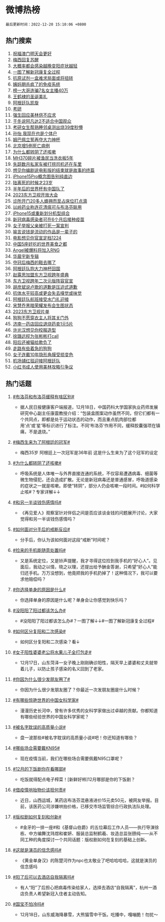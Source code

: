 # 微博热榜

`最后更新时间：2022-12-20 15:10:06 +0800`

## 热门搜索

1. [祝福澳门明天会更好](https://m.weibo.cn/search?containerid=100103type%3D1%26t%3D10%26q%3D%23%E7%A5%9D%E7%A6%8F%E6%BE%B3%E9%97%A8%E6%98%8E%E5%A4%A9%E4%BC%9A%E6%9B%B4%E5%A5%BD%23&stream_entry_id=51&isnewpage=1&extparam=seat%3D1%26dgr%3D0%26c_type%3D51%26pos%3D0%26filter_type%3Drealtimehot%26cate%3D10103%26display_time%3D1671520205%26pre_seqid%3D167152020499491342035&luicode=10000011&lfid=106003type%253D25%2526t%253D3%2526disable_hot%253D1%2526filter_type%253Drealtimehot)
1. [梅西回复苏醒](https://m.weibo.cn/search?containerid=100103type%3D1%26t%3D10%26q%3D%23%E6%A2%85%E8%A5%BF%E5%9B%9E%E5%A4%8D%E8%8B%8F%E9%86%92%23&stream_entry_id=31&isnewpage=1&extparam=seat%3D1%26dgr%3D0%26flag%3D1%26c_type%3D31%26pos%3D0%26cate%3D5001%26realpos%3D1%26filter_type%3Drealtimehot%26lcate%3D5001%26q%3D%2523%25E6%25A2%2585%25E8%25A5%25BF%25E5%259B%259E%25E5%25A4%258D%25E8%258B%258F%25E9%2586%2592%2523%26band_rank%3D1%26display_time%3D1671520205%26pre_seqid%3D167152020499491342035&luicode=10000011&lfid=106003type%253D25%2526t%253D3%2526disable_hot%253D1%2526filter_type%253Drealtimehot)
1. [大概率都会感染越晚变阳症状越轻](https://m.weibo.cn/search?containerid=100103type%3D1%26t%3D10%26q%3D%23%E5%A4%A7%E6%A6%82%E7%8E%87%E9%83%BD%E4%BC%9A%E6%84%9F%E6%9F%93%E8%B6%8A%E6%99%9A%E5%8F%98%E9%98%B3%E7%97%87%E7%8A%B6%E8%B6%8A%E8%BD%BB%23&stream_entry_id=31&isnewpage=1&extparam=seat%3D1%26dgr%3D0%26flag%3D2%26c_type%3D31%26pos%3D1%26cate%3D5001%26realpos%3D2%26filter_type%3Drealtimehot%26lcate%3D5001%26q%3D%2523%25E5%25A4%25A7%25E6%25A6%2582%25E7%258E%2587%25E9%2583%25BD%25E4%25BC%259A%25E6%2584%259F%25E6%259F%2593%25E8%25B6%258A%25E6%2599%259A%25E5%258F%2598%25E9%2598%25B3%25E7%2597%2587%25E7%258A%25B6%25E8%25B6%258A%25E8%25BD%25BB%2523%26band_rank%3D2%26display_time%3D1671520205%26pre_seqid%3D167152020499491342035&luicode=10000011&lfid=106003type%253D25%2526t%253D3%2526disable_hot%253D1%2526filter_type%253Drealtimehot)
1. [一图了解新冠康复全过程](https://m.weibo.cn/search?containerid=100103type%3D1%26t%3D10%26q%3D%23%E4%B8%80%E5%9B%BE%E4%BA%86%E8%A7%A3%E6%96%B0%E5%86%A0%E5%BA%B7%E5%A4%8D%E5%85%A8%E8%BF%87%E7%A8%8B%23&stream_entry_id=31&isnewpage=1&extparam=seat%3D1%26dgr%3D0%26flag%3D0%26c_type%3D31%26pos%3D2%26cate%3D5001%26realpos%3D3%26filter_type%3Drealtimehot%26lcate%3D5001%26q%3D%2523%25E4%25B8%2580%25E5%259B%25BE%25E4%25BA%2586%25E8%25A7%25A3%25E6%2596%25B0%25E5%2586%25A0%25E5%25BA%25B7%25E5%25A4%258D%25E5%2585%25A8%25E8%25BF%2587%25E7%25A8%258B%2523%26band_rank%3D3%26display_time%3D1671520205%26pre_seqid%3D167152020499491342035&luicode=10000011&lfid=106003type%253D25%2526t%253D3%2526disable_hot%253D1%2526filter_type%253Drealtimehot)
1. [抗原试剂一盒难求局面或将扭转](https://m.weibo.cn/search?containerid=100103type%3D1%26t%3D10%26q%3D%23%E6%8A%97%E5%8E%9F%E8%AF%95%E5%89%82%E4%B8%80%E7%9B%92%E9%9A%BE%E6%B1%82%E5%B1%80%E9%9D%A2%E6%88%96%E5%B0%86%E6%89%AD%E8%BD%AC%23&stream_entry_id=31&isnewpage=1&extparam=seat%3D1%26dgr%3D0%26flag%3D0%26c_type%3D31%26pos%3D3%26cate%3D5001%26realpos%3D4%26filter_type%3Drealtimehot%26lcate%3D5001%26q%3D%2523%25E6%258A%2597%25E5%258E%259F%25E8%25AF%2595%25E5%2589%2582%25E4%25B8%2580%25E7%259B%2592%25E9%259A%25BE%25E6%25B1%2582%25E5%25B1%2580%25E9%259D%25A2%25E6%2588%2596%25E5%25B0%2586%25E6%2589%25AD%25E8%25BD%25AC%2523%26band_rank%3D4%26display_time%3D1671520205%26pre_seqid%3D167152020499491342035&luicode=10000011&lfid=106003type%253D25%2526t%253D3%2526disable_hot%253D1%2526filter_type%253Drealtimehot)
1. [姨妈期杀疯了的免疫系统](https://m.weibo.cn/search?containerid=100103type%3D1%26t%3D10%26q%3D%23%E5%A7%A8%E5%A6%88%E6%9C%9F%E6%9D%80%E7%96%AF%E4%BA%86%E7%9A%84%E5%85%8D%E7%96%AB%E7%B3%BB%E7%BB%9F%23&stream_entry_id=31&isnewpage=1&extparam=seat%3D1%26dgr%3D0%26flag%3D2%26c_type%3D31%26pos%3D4%26cate%3D5001%26realpos%3D5%26filter_type%3Drealtimehot%26lcate%3D5001%26q%3D%2523%25E5%25A7%25A8%25E5%25A6%2588%25E6%259C%259F%25E6%259D%2580%25E7%2596%25AF%25E4%25BA%2586%25E7%259A%2584%25E5%2585%258D%25E7%2596%25AB%25E7%25B3%25BB%25E7%25BB%259F%2523%26band_rank%3D5%26display_time%3D1671520205%26pre_seqid%3D167152020499491342035&luicode=10000011&lfid=106003type%253D25%2526t%253D3%2526disable_hot%253D1%2526filter_type%253Drealtimehot)
1. [榜一大哥连骗7名女主播40万](https://m.weibo.cn/search?containerid=100103type%3D1%26t%3D10%26q%3D%23%E6%A6%9C%E4%B8%80%E5%A4%A7%E5%93%A5%E8%BF%9E%E9%AA%977%E5%90%8D%E5%A5%B3%E4%B8%BB%E6%92%AD40%E4%B8%87%23&stream_entry_id=31&isnewpage=1&extparam=seat%3D1%26dgr%3D0%26flag%3D1%26c_type%3D31%26pos%3D5%26cate%3D5001%26realpos%3D6%26filter_type%3Drealtimehot%26lcate%3D5001%26q%3D%2523%25E6%25A6%259C%25E4%25B8%2580%25E5%25A4%25A7%25E5%2593%25A5%25E8%25BF%259E%25E9%25AA%25977%25E5%2590%258D%25E5%25A5%25B3%25E4%25B8%25BB%25E6%2592%25AD40%25E4%25B8%2587%2523%26band_rank%3D6%26display_time%3D1671520205%26pre_seqid%3D167152020499491342035&luicode=10000011&lfid=106003type%253D25%2526t%253D3%2526disable_hot%253D1%2526filter_type%253Drealtimehot)
1. [王鹤棣的圣诞美礼](https://m.weibo.cn/search?containerid=100103type%3D1%26t%3D10%26q%3D%23%E7%8E%8B%E9%B9%A4%E6%A3%A3%E7%9A%84%E5%9C%A3%E8%AF%9E%E7%BE%8E%E7%A4%BC%23&stream_entry_id=31&isnewpage=1&extparam=seat%3D1%26topic_ad%3D1%26dgr%3D0%26c_type%3D31%26pos%3D6%26cate%3D5001%26filter_type%3Drealtimehot%26lcate%3D5001%26adid%3D175525%26q%3D%2523%25E7%258E%258B%25E9%25B9%25A4%25E6%25A3%25A3%25E7%259A%2584%25E5%259C%25A3%25E8%25AF%259E%25E7%25BE%258E%25E7%25A4%25BC%2523%26band_rank%3D7%26display_time%3D1671520205%26pre_seqid%3D167152020499491342035&luicode=10000011&lfid=106003type%253D25%2526t%253D3%2526disable_hot%253D1%2526filter_type%253Drealtimehot)
1. [阿根廷队凯旋](https://m.weibo.cn/search?containerid=100103type%3D1%26t%3D10%26q%3D%23%E9%98%BF%E6%A0%B9%E5%BB%B7%E9%98%9F%E5%87%AF%E6%97%8B%23&stream_entry_id=31&isnewpage=1&extparam=seat%3D1%26dgr%3D0%26flag%3D1%26c_type%3D31%26pos%3D7%26cate%3D5001%26realpos%3D7%26filter_type%3Drealtimehot%26lcate%3D5001%26q%3D%2523%25E9%2598%25BF%25E6%25A0%25B9%25E5%25BB%25B7%25E9%2598%259F%25E5%2587%25AF%25E6%2597%258B%2523%26band_rank%3D7%26display_time%3D1671520205%26pre_seqid%3D167152020499491342035&luicode=10000011&lfid=106003type%253D25%2526t%253D3%2526disable_hot%253D1%2526filter_type%253Drealtimehot)
1. [考研](https://m.weibo.cn/search?containerid=100103type%3D1%26t%3D10%26q%3D%E8%80%83%E7%A0%94&stream_entry_id=31&isnewpage=1&extparam=seat%3D1%26dgr%3D0%26flag%3D0%26c_type%3D31%26pos%3D8%26cate%3D5001%26realpos%3D8%26filter_type%3Drealtimehot%26lcate%3D5001%26q%3D%25E8%2580%2583%25E7%25A0%2594%26band_rank%3D8%26display_time%3D1671520205%26pre_seqid%3D167152020499491342035&luicode=10000011&lfid=106003type%253D25%2526t%253D3%2526disable_hot%253D1%2526filter_type%253Drealtimehot)
1. [强生回应美林供不应求](https://m.weibo.cn/search?containerid=100103type%3D1%26t%3D10%26q%3D%23%E5%BC%BA%E7%94%9F%E5%9B%9E%E5%BA%94%E7%BE%8E%E6%9E%97%E4%BE%9B%E4%B8%8D%E5%BA%94%E6%B1%82%23&stream_entry_id=31&isnewpage=1&extparam=seat%3D1%26dgr%3D0%26flag%3D0%26c_type%3D31%26pos%3D9%26cate%3D5001%26realpos%3D9%26filter_type%3Drealtimehot%26lcate%3D5001%26q%3D%2523%25E5%25BC%25BA%25E7%2594%259F%25E5%259B%259E%25E5%25BA%2594%25E7%25BE%258E%25E6%259E%2597%25E4%25BE%259B%25E4%25B8%258D%25E5%25BA%2594%25E6%25B1%2582%2523%26band_rank%3D9%26display_time%3D1671520205%26pre_seqid%3D167152020499491342035&luicode=10000011&lfid=106003type%253D25%2526t%253D3%2526disable_hot%253D1%2526filter_type%253Drealtimehot)
1. [于冬说阿凡达2不适合中国观众](https://m.weibo.cn/search?containerid=100103type%3D1%26t%3D10%26q%3D%23%E4%BA%8E%E5%86%AC%E8%AF%B4%E9%98%BF%E5%87%A1%E8%BE%BE2%E4%B8%8D%E9%80%82%E5%90%88%E4%B8%AD%E5%9B%BD%E8%A7%82%E4%BC%97%23&stream_entry_id=31&isnewpage=1&extparam=seat%3D1%26dgr%3D0%26flag%3D1%26c_type%3D31%26pos%3D10%26cate%3D5001%26realpos%3D10%26filter_type%3Drealtimehot%26lcate%3D5001%26q%3D%2523%25E4%25BA%258E%25E5%2586%25AC%25E8%25AF%25B4%25E9%2598%25BF%25E5%2587%25A1%25E8%25BE%25BE2%25E4%25B8%258D%25E9%2580%2582%25E5%2590%2588%25E4%25B8%25AD%25E5%259B%25BD%25E8%25A7%2582%25E4%25BC%2597%2523%26band_rank%3D10%26display_time%3D1671520205%26pre_seqid%3D167152020499491342035&luicode=10000011&lfid=106003type%253D25%2526t%253D3%2526disable_hot%253D1%2526filter_type%253Drealtimehot)
1. [考研女生帮熟睡邻桌测出烧39度秒懵](https://m.weibo.cn/search?containerid=100103type%3D1%26t%3D10%26q%3D%23%E8%80%83%E7%A0%94%E5%A5%B3%E7%94%9F%E5%B8%AE%E7%86%9F%E7%9D%A1%E9%82%BB%E6%A1%8C%E6%B5%8B%E5%87%BA%E7%83%A739%E5%BA%A6%E7%A7%92%E6%87%B5%23&stream_entry_id=31&isnewpage=1&extparam=seat%3D1%26dgr%3D0%26flag%3D0%26c_type%3D31%26pos%3D11%26cate%3D5001%26realpos%3D11%26filter_type%3Drealtimehot%26lcate%3D5001%26q%3D%2523%25E8%2580%2583%25E7%25A0%2594%25E5%25A5%25B3%25E7%2594%259F%25E5%25B8%25AE%25E7%2586%259F%25E7%259D%25A1%25E9%2582%25BB%25E6%25A1%258C%25E6%25B5%258B%25E5%2587%25BA%25E7%2583%25A739%25E5%25BA%25A6%25E7%25A7%2592%25E6%2587%25B5%2523%26band_rank%3D11%26display_time%3D1671520205%26pre_seqid%3D167152020499491342035&luicode=10000011&lfid=106003type%253D25%2526t%253D3%2526disable_hot%253D1%2526filter_type%253Drealtimehot)
1. [孙怡 我现在也是个体户](https://m.weibo.cn/search?containerid=100103type%3D1%26t%3D10%26q%3D%E5%AD%99%E6%80%A1+%E6%88%91%E7%8E%B0%E5%9C%A8%E4%B9%9F%E6%98%AF%E4%B8%AA%E4%BD%93%E6%88%B7&stream_entry_id=31&isnewpage=1&extparam=seat%3D1%26dgr%3D0%26flag%3D2%26c_type%3D31%26pos%3D12%26cate%3D5001%26realpos%3D12%26filter_type%3Drealtimehot%26lcate%3D5001%26q%3D%25E5%25AD%2599%25E6%2580%25A1%2520%25E6%2588%2591%25E7%258E%25B0%25E5%259C%25A8%25E4%25B9%259F%25E6%2598%25AF%25E4%25B8%25AA%25E4%25BD%2593%25E6%2588%25B7%26band_rank%3D12%26display_time%3D1671520205%26pre_seqid%3D167152020499491342035&luicode=10000011&lfid=106003type%253D25%2526t%253D3%2526disable_hot%253D1%2526filter_type%253Drealtimehot)
1. [姆巴佩立誓再夺大力神杯](https://m.weibo.cn/search?containerid=100103type%3D1%26t%3D10%26q%3D%23%E5%A7%86%E5%B7%B4%E4%BD%A9%E7%AB%8B%E8%AA%93%E5%86%8D%E5%A4%BA%E5%A4%A7%E5%8A%9B%E7%A5%9E%E6%9D%AF%23&stream_entry_id=31&isnewpage=1&extparam=seat%3D1%26dgr%3D0%26flag%3D0%26c_type%3D31%26pos%3D13%26cate%3D5001%26realpos%3D13%26filter_type%3Drealtimehot%26lcate%3D5001%26q%3D%2523%25E5%25A7%2586%25E5%25B7%25B4%25E4%25BD%25A9%25E7%25AB%258B%25E8%25AA%2593%25E5%2586%258D%25E5%25A4%25BA%25E5%25A4%25A7%25E5%258A%259B%25E7%25A5%259E%25E6%259D%25AF%2523%26band_rank%3D13%26display_time%3D1671520205%26pre_seqid%3D167152020499491342035&luicode=10000011&lfid=106003type%253D25%2526t%253D3%2526disable_hot%253D1%2526filter_type%253Drealtimehot)
1. [北京增5例死亡病例](https://m.weibo.cn/search?containerid=100103type%3D1%26t%3D10%26q%3D%23%E5%8C%97%E4%BA%AC%E5%A2%9E5%E4%BE%8B%E6%AD%BB%E4%BA%A1%E7%97%85%E4%BE%8B%23&stream_entry_id=31&isnewpage=1&extparam=seat%3D1%26dgr%3D0%26flag%3D2%26c_type%3D31%26pos%3D14%26cate%3D5001%26realpos%3D14%26filter_type%3Drealtimehot%26lcate%3D5001%26q%3D%2523%25E5%258C%2597%25E4%25BA%25AC%25E5%25A2%259E5%25E4%25BE%258B%25E6%25AD%25BB%25E4%25BA%25A1%25E7%2597%2585%25E4%25BE%258B%2523%26band_rank%3D14%26display_time%3D1671520205%26pre_seqid%3D167152020499491342035&luicode=10000011&lfid=106003type%253D25%2526t%253D3%2526disable_hot%253D1%2526filter_type%253Drealtimehot)
1. [为什么都转阴了还咳嗽](https://m.weibo.cn/search?containerid=100103type%3D1%26t%3D10%26q%3D%23%E4%B8%BA%E4%BB%80%E4%B9%88%E9%83%BD%E8%BD%AC%E9%98%B4%E4%BA%86%E8%BF%98%E5%92%B3%E5%97%BD%23&stream_entry_id=31&isnewpage=1&extparam=seat%3D1%26dgr%3D0%26flag%3D0%26c_type%3D31%26pos%3D15%26cate%3D5001%26realpos%3D15%26filter_type%3Drealtimehot%26lcate%3D5001%26q%3D%2523%25E4%25B8%25BA%25E4%25BB%2580%25E4%25B9%2588%25E9%2583%25BD%25E8%25BD%25AC%25E9%2598%25B4%25E4%25BA%2586%25E8%25BF%2598%25E5%2592%25B3%25E5%2597%25BD%2523%26band_rank%3D15%26display_time%3D1671520205%26pre_seqid%3D167152020499491342035&luicode=10000011&lfid=106003type%253D25%2526t%253D3%2526disable_hot%253D1%2526filter_type%253Drealtimehot)
1. [MH370碎片被渔民当洗衣板5年](https://m.weibo.cn/search?containerid=100103type%3D1%26t%3D10%26q%3D%23MH370%E7%A2%8E%E7%89%87%E8%A2%AB%E6%B8%94%E6%B0%91%E5%BD%93%E6%B4%97%E8%A1%A3%E6%9D%BF5%E5%B9%B4%23&stream_entry_id=31&isnewpage=1&extparam=seat%3D1%26dgr%3D0%26flag%3D1%26c_type%3D31%26pos%3D16%26cate%3D5001%26realpos%3D16%26filter_type%3Drealtimehot%26lcate%3D5001%26q%3D%2523MH370%25E7%25A2%258E%25E7%2589%2587%25E8%25A2%25AB%25E6%25B8%2594%25E6%25B0%2591%25E5%25BD%2593%25E6%25B4%2597%25E8%25A1%25A3%25E6%259D%25BF5%25E5%25B9%25B4%2523%26band_rank%3D16%26display_time%3D1671520205%26pre_seqid%3D167152020499491342035&luicode=10000011&lfid=106003type%253D25%2526t%253D3%2526disable_hot%253D1%2526filter_type%253Drealtimehot)
1. [失踪数月私家车被打捞司机还在车里](https://m.weibo.cn/search?containerid=100103type%3D1%26t%3D10%26q%3D%23%E5%A4%B1%E8%B8%AA%E6%95%B0%E6%9C%88%E7%A7%81%E5%AE%B6%E8%BD%A6%E8%A2%AB%E6%89%93%E6%8D%9E%E5%8F%B8%E6%9C%BA%E8%BF%98%E5%9C%A8%E8%BD%A6%E9%87%8C%23&stream_entry_id=31&isnewpage=1&extparam=seat%3D1%26dgr%3D0%26flag%3D0%26c_type%3D31%26pos%3D17%26cate%3D5001%26realpos%3D17%26filter_type%3Drealtimehot%26lcate%3D5001%26q%3D%2523%25E5%25A4%25B1%25E8%25B8%25AA%25E6%2595%25B0%25E6%259C%2588%25E7%25A7%2581%25E5%25AE%25B6%25E8%25BD%25A6%25E8%25A2%25AB%25E6%2589%2593%25E6%258D%259E%25E5%258F%25B8%25E6%259C%25BA%25E8%25BF%2598%25E5%259C%25A8%25E8%25BD%25A6%25E9%2587%258C%2523%26band_rank%3D17%26display_time%3D1671520205%26pre_seqid%3D167152020499491342035&luicode=10000011&lfid=106003type%253D25%2526t%253D3%2526disable_hot%253D1%2526filter_type%253Drealtimehot)
1. [想见你编剧说电影版的结束就是故事的终篇](https://m.weibo.cn/search?containerid=100103type%3D1%26t%3D10%26q%3D%23%E6%83%B3%E8%A7%81%E4%BD%A0%E7%BC%96%E5%89%A7%E8%AF%B4%E7%94%B5%E5%BD%B1%E7%89%88%E7%9A%84%E7%BB%93%E6%9D%9F%E5%B0%B1%E6%98%AF%E6%95%85%E4%BA%8B%E7%9A%84%E7%BB%88%E7%AF%87%23&stream_entry_id=31&isnewpage=1&extparam=seat%3D1%26dgr%3D0%26flag%3D1%26c_type%3D31%26pos%3D18%26cate%3D5001%26realpos%3D18%26filter_type%3Drealtimehot%26lcate%3D5001%26q%3D%2523%25E6%2583%25B3%25E8%25A7%2581%25E4%25BD%25A0%25E7%25BC%2596%25E5%2589%25A7%25E8%25AF%25B4%25E7%2594%25B5%25E5%25BD%25B1%25E7%2589%2588%25E7%259A%2584%25E7%25BB%2593%25E6%259D%259F%25E5%25B0%25B1%25E6%2598%25AF%25E6%2595%2585%25E4%25BA%258B%25E7%259A%2584%25E7%25BB%2588%25E7%25AF%2587%2523%26band_rank%3D18%26display_time%3D1671520205%26pre_seqid%3D167152020499491342035&luicode=10000011&lfid=106003type%253D25%2526t%253D3%2526disable_hot%253D1%2526filter_type%253Drealtimehot)
1. [iPhone15Pro概念图告别纯直边](https://m.weibo.cn/search?containerid=100103type%3D1%26t%3D10%26q%3D%23iPhone15Pro%E6%A6%82%E5%BF%B5%E5%9B%BE%E5%91%8A%E5%88%AB%E7%BA%AF%E7%9B%B4%E8%BE%B9%23&stream_entry_id=31&isnewpage=1&extparam=seat%3D1%26dgr%3D0%26flag%3D1%26c_type%3D31%26pos%3D19%26cate%3D5001%26realpos%3D19%26filter_type%3Drealtimehot%26lcate%3D5001%26q%3D%2523iPhone15Pro%25E6%25A6%2582%25E5%25BF%25B5%25E5%259B%25BE%25E5%2591%258A%25E5%2588%25AB%25E7%25BA%25AF%25E7%259B%25B4%25E8%25BE%25B9%2523%26band_rank%3D19%26display_time%3D1671520205%26pre_seqid%3D167152020499491342035&luicode=10000011&lfid=106003type%253D25%2526t%253D3%2526disable_hot%253D1%2526filter_type%253Drealtimehot)
1. [陆离死的时候才23岁](https://m.weibo.cn/search?containerid=100103type%3D1%26t%3D10%26q%3D%23%E9%99%86%E7%A6%BB%E6%AD%BB%E7%9A%84%E6%97%B6%E5%80%99%E6%89%8D23%E5%B2%81%23&stream_entry_id=31&isnewpage=1&extparam=seat%3D1%26dgr%3D0%26flag%3D0%26c_type%3D31%26pos%3D20%26cate%3D5001%26realpos%3D20%26filter_type%3Drealtimehot%26lcate%3D5001%26q%3D%2523%25E9%2599%2586%25E7%25A6%25BB%25E6%25AD%25BB%25E7%259A%2584%25E6%2597%25B6%25E5%2580%2599%25E6%2589%258D23%25E5%25B2%2581%2523%26band_rank%3D20%26display_time%3D1671520205%26pre_seqid%3D167152020499491342035&luicode=10000011&lfid=106003type%253D25%2526t%253D3%2526disable_hot%253D1%2526filter_type%253Drealtimehot)
1. [半年后的世界杯有中国队了](https://m.weibo.cn/search?containerid=100103type%3D1%26t%3D10%26q%3D%23%E5%8D%8A%E5%B9%B4%E5%90%8E%E7%9A%84%E4%B8%96%E7%95%8C%E6%9D%AF%E6%9C%89%E4%B8%AD%E5%9B%BD%E9%98%9F%E4%BA%86%23&stream_entry_id=31&isnewpage=1&extparam=seat%3D1%26dgr%3D0%26flag%3D0%26c_type%3D31%26pos%3D21%26cate%3D5001%26realpos%3D21%26filter_type%3Drealtimehot%26lcate%3D5001%26q%3D%2523%25E5%258D%258A%25E5%25B9%25B4%25E5%2590%258E%25E7%259A%2584%25E4%25B8%2596%25E7%2595%258C%25E6%259D%25AF%25E6%259C%2589%25E4%25B8%25AD%25E5%259B%25BD%25E9%2598%259F%25E4%25BA%2586%2523%26band_rank%3D21%26display_time%3D1671520205%26pre_seqid%3D167152020499491342035&luicode=10000011&lfid=106003type%253D25%2526t%253D3%2526disable_hot%253D1%2526filter_type%253Drealtimehot)
1. [2023东方卫视开放大会](https://m.weibo.cn/search?containerid=100103type%3D1%26t%3D10%26q%3D%232023%E4%B8%9C%E6%96%B9%E5%8D%AB%E8%A7%86%E5%BC%80%E6%94%BE%E5%A4%A7%E4%BC%9A%23&stream_entry_id=31&isnewpage=1&extparam=seat%3D1%26dgr%3D0%26flag%3D1%26c_type%3D31%26pos%3D22%26cate%3D5001%26realpos%3D22%26filter_type%3Drealtimehot%26lcate%3D5001%26q%3D%25232023%25E4%25B8%259C%25E6%2596%25B9%25E5%258D%25AB%25E8%25A7%2586%25E5%25BC%2580%25E6%2594%25BE%25E5%25A4%25A7%25E4%25BC%259A%2523%26band_rank%3D22%26display_time%3D1671520205%26pre_seqid%3D167152020499491342035&luicode=10000011&lfid=106003type%253D25%2526t%253D3%2526disable_hot%253D1%2526filter_type%253Drealtimehot)
1. [诊所开门20多人蜂拥而至占床位打点滴](https://m.weibo.cn/search?containerid=100103type%3D1%26t%3D10%26q%3D%23%E8%AF%8A%E6%89%80%E5%BC%80%E9%97%A820%E5%A4%9A%E4%BA%BA%E8%9C%82%E6%8B%A5%E8%80%8C%E8%87%B3%E5%8D%A0%E5%BA%8A%E4%BD%8D%E6%89%93%E7%82%B9%E6%BB%B4%23&stream_entry_id=31&isnewpage=1&extparam=seat%3D1%26dgr%3D0%26flag%3D1%26c_type%3D31%26pos%3D23%26cate%3D5001%26realpos%3D23%26filter_type%3Drealtimehot%26lcate%3D5001%26q%3D%2523%25E8%25AF%258A%25E6%2589%2580%25E5%25BC%2580%25E9%2597%25A820%25E5%25A4%259A%25E4%25BA%25BA%25E8%259C%2582%25E6%258B%25A5%25E8%2580%258C%25E8%2587%25B3%25E5%258D%25A0%25E5%25BA%258A%25E4%25BD%258D%25E6%2589%2593%25E7%2582%25B9%25E6%25BB%25B4%2523%26band_rank%3D23%26display_time%3D1671520205%26pre_seqid%3D167152020499491342035&luicode=10000011&lfid=106003type%253D25%2526t%253D3%2526disable_hot%253D1%2526filter_type%253Drealtimehot)
1. [以岭药业称连花清瘟可与布洛芬联用](https://m.weibo.cn/search?containerid=100103type%3D1%26t%3D10%26q%3D%23%E4%BB%A5%E5%B2%AD%E8%8D%AF%E4%B8%9A%E7%A7%B0%E8%BF%9E%E8%8A%B1%E6%B8%85%E7%98%9F%E5%8F%AF%E4%B8%8E%E5%B8%83%E6%B4%9B%E8%8A%AC%E8%81%94%E7%94%A8%23&stream_entry_id=31&isnewpage=1&extparam=seat%3D1%26dgr%3D0%26flag%3D0%26c_type%3D31%26pos%3D24%26cate%3D5001%26realpos%3D24%26filter_type%3Drealtimehot%26lcate%3D5001%26q%3D%2523%25E4%25BB%25A5%25E5%25B2%25AD%25E8%258D%25AF%25E4%25B8%259A%25E7%25A7%25B0%25E8%25BF%259E%25E8%258A%25B1%25E6%25B8%2585%25E7%2598%259F%25E5%258F%25AF%25E4%25B8%258E%25E5%25B8%2583%25E6%25B4%259B%25E8%258A%25AC%25E8%2581%2594%25E7%2594%25A8%2523%26band_rank%3D24%26display_time%3D1671520205%26pre_seqid%3D167152020499491342035&luicode=10000011&lfid=106003type%253D25%2526t%253D3%2526disable_hot%253D1%2526filter_type%253Drealtimehot)
1. [iPhone15或重新划分机型组合](https://m.weibo.cn/search?containerid=100103type%3D1%26t%3D10%26q%3D%23iPhone15%E6%88%96%E9%87%8D%E6%96%B0%E5%88%92%E5%88%86%E6%9C%BA%E5%9E%8B%E7%BB%84%E5%90%88%23&stream_entry_id=31&isnewpage=1&extparam=seat%3D1%26dgr%3D0%26flag%3D0%26c_type%3D31%26pos%3D25%26cate%3D5001%26realpos%3D25%26filter_type%3Drealtimehot%26lcate%3D5001%26q%3D%2523iPhone15%25E6%2588%2596%25E9%2587%258D%25E6%2596%25B0%25E5%2588%2592%25E5%2588%2586%25E6%259C%25BA%25E5%259E%258B%25E7%25BB%2584%25E5%2590%2588%2523%26band_rank%3D25%26display_time%3D1671520205%26pre_seqid%3D167152020499491342035&luicode=10000011&lfid=106003type%253D25%2526t%253D3%2526disable_hot%253D1%2526filter_type%253Drealtimehot)
1. [新冠病毒感染者可在6个月后接种疫苗](https://m.weibo.cn/search?containerid=100103type%3D1%26t%3D10%26q%3D%23%E6%96%B0%E5%86%A0%E7%97%85%E6%AF%92%E6%84%9F%E6%9F%93%E8%80%85%E5%8F%AF%E5%9C%A86%E4%B8%AA%E6%9C%88%E5%90%8E%E6%8E%A5%E7%A7%8D%E7%96%AB%E8%8B%97%23&stream_entry_id=31&isnewpage=1&extparam=seat%3D1%26dgr%3D0%26flag%3D0%26c_type%3D31%26pos%3D26%26cate%3D5001%26realpos%3D26%26filter_type%3Drealtimehot%26lcate%3D5001%26q%3D%2523%25E6%2596%25B0%25E5%2586%25A0%25E7%2597%2585%25E6%25AF%2592%25E6%2584%259F%25E6%259F%2593%25E8%2580%2585%25E5%258F%25AF%25E5%259C%25A86%25E4%25B8%25AA%25E6%259C%2588%25E5%2590%258E%25E6%258E%25A5%25E7%25A7%258D%25E7%2596%25AB%25E8%258B%2597%2523%26band_rank%3D26%26display_time%3D1671520205%26pre_seqid%3D167152020499491342035&luicode=10000011&lfid=106003type%253D25%2526t%253D3%2526disable_hot%253D1%2526filter_type%253Drealtimehot)
1. [女子举报父亲被打死一案宣判](https://m.weibo.cn/search?containerid=100103type%3D1%26t%3D10%26q%3D%23%E5%A5%B3%E5%AD%90%E4%B8%BE%E6%8A%A5%E7%88%B6%E4%BA%B2%E8%A2%AB%E6%89%93%E6%AD%BB%E4%B8%80%E6%A1%88%E5%AE%A3%E5%88%A4%23&stream_entry_id=31&isnewpage=1&extparam=seat%3D1%26dgr%3D0%26flag%3D0%26c_type%3D31%26pos%3D27%26cate%3D5001%26realpos%3D27%26filter_type%3Drealtimehot%26lcate%3D5001%26q%3D%2523%25E5%25A5%25B3%25E5%25AD%2590%25E4%25B8%25BE%25E6%258A%25A5%25E7%2588%25B6%25E4%25BA%25B2%25E8%25A2%25AB%25E6%2589%2593%25E6%25AD%25BB%25E4%25B8%2580%25E6%25A1%2588%25E5%25AE%25A3%25E5%2588%25A4%2523%26band_rank%3D27%26display_time%3D1671520205%26pre_seqid%3D167152020499491342035&luicode=10000011&lfid=106003type%253D25%2526t%253D3%2526disable_hot%253D1%2526filter_type%253Drealtimehot)
1. [喻言说钱是流动的作品是一辈子的](https://m.weibo.cn/search?containerid=100103type%3D1%26t%3D10%26q%3D%23%E5%96%BB%E8%A8%80%E8%AF%B4%E9%92%B1%E6%98%AF%E6%B5%81%E5%8A%A8%E7%9A%84%E4%BD%9C%E5%93%81%E6%98%AF%E4%B8%80%E8%BE%88%E5%AD%90%E7%9A%84%23&stream_entry_id=31&isnewpage=1&extparam=seat%3D1%26dgr%3D0%26flag%3D1%26c_type%3D31%26pos%3D28%26cate%3D5001%26realpos%3D28%26filter_type%3Drealtimehot%26lcate%3D5001%26q%3D%2523%25E5%2596%25BB%25E8%25A8%2580%25E8%25AF%25B4%25E9%2592%25B1%25E6%2598%25AF%25E6%25B5%2581%25E5%258A%25A8%25E7%259A%2584%25E4%25BD%259C%25E5%2593%2581%25E6%2598%25AF%25E4%25B8%2580%25E8%25BE%2588%25E5%25AD%2590%25E7%259A%2584%2523%26band_rank%3D28%26display_time%3D1671520205%26pre_seqid%3D167152020499491342035&luicode=10000011&lfid=106003type%253D25%2526t%253D3%2526disable_hot%253D1%2526filter_type%253Drealtimehot)
1. [电影想见你官宣定档1224](https://m.weibo.cn/search?containerid=100103type%3D1%26t%3D10%26q%3D%23%E7%94%B5%E5%BD%B1%E6%83%B3%E8%A7%81%E4%BD%A0%E5%AE%98%E5%AE%A3%E5%AE%9A%E6%A1%A31224%23&stream_entry_id=31&isnewpage=1&extparam=seat%3D1%26dgr%3D0%26flag%3D0%26c_type%3D31%26pos%3D29%26cate%3D5001%26realpos%3D29%26filter_type%3Drealtimehot%26lcate%3D5001%26q%3D%2523%25E7%2594%25B5%25E5%25BD%25B1%25E6%2583%25B3%25E8%25A7%2581%25E4%25BD%25A0%25E5%25AE%2598%25E5%25AE%25A3%25E5%25AE%259A%25E6%25A1%25A31224%2523%26band_rank%3D29%26display_time%3D1671520205%26pre_seqid%3D167152020499491342035&luicode=10000011&lfid=106003type%253D25%2526t%253D3%2526disable_hot%253D1%2526filter_type%253Drealtimehot)
1. [中国5座好吃的世界美食之都](https://m.weibo.cn/search?containerid=100103type%3D1%26t%3D10%26q%3D%23%E4%B8%AD%E5%9B%BD5%E5%BA%A7%E5%A5%BD%E5%90%83%E7%9A%84%E4%B8%96%E7%95%8C%E7%BE%8E%E9%A3%9F%E4%B9%8B%E9%83%BD%23&stream_entry_id=31&isnewpage=1&extparam=seat%3D1%26dgr%3D0%26flag%3D0%26c_type%3D31%26pos%3D30%26cate%3D5001%26realpos%3D30%26filter_type%3Drealtimehot%26lcate%3D5001%26q%3D%2523%25E4%25B8%25AD%25E5%259B%25BD5%25E5%25BA%25A7%25E5%25A5%25BD%25E5%2590%2583%25E7%259A%2584%25E4%25B8%2596%25E7%2595%258C%25E7%25BE%258E%25E9%25A3%259F%25E4%25B9%258B%25E9%2583%25BD%2523%26band_rank%3D30%26display_time%3D1671520205%26pre_seqid%3D167152020499491342035&luicode=10000011&lfid=106003type%253D25%2526t%253D3%2526disable_hot%253D1%2526filter_type%253Drealtimehot)
1. [Angel被爆料将加入RNG](https://m.weibo.cn/search?containerid=100103type%3D1%26t%3D10%26q%3D%23Angel%E8%A2%AB%E7%88%86%E6%96%99%E5%B0%86%E5%8A%A0%E5%85%A5RNG%23&stream_entry_id=31&isnewpage=1&extparam=seat%3D1%26dgr%3D0%26flag%3D0%26c_type%3D31%26pos%3D31%26cate%3D5001%26realpos%3D31%26filter_type%3Drealtimehot%26lcate%3D5001%26q%3D%2523Angel%25E8%25A2%25AB%25E7%2588%2586%25E6%2596%2599%25E5%25B0%2586%25E5%258A%25A0%25E5%2585%25A5RNG%2523%26band_rank%3D31%26display_time%3D1671520205%26pre_seqid%3D167152020499491342035&luicode=10000011&lfid=106003type%253D25%2526t%253D3%2526disable_hot%253D1%2526filter_type%253Drealtimehot)
1. [华晨宇新专辑](https://m.weibo.cn/search?containerid=100103type%3D1%26t%3D10%26q%3D%23%E5%8D%8E%E6%99%A8%E5%AE%87%E6%96%B0%E4%B8%93%E8%BE%91%23&stream_entry_id=31&isnewpage=1&extparam=seat%3D1%26dgr%3D0%26flag%3D1%26c_type%3D31%26pos%3D32%26cate%3D5001%26realpos%3D32%26filter_type%3Drealtimehot%26lcate%3D5001%26q%3D%2523%25E5%258D%258E%25E6%2599%25A8%25E5%25AE%2587%25E6%2596%25B0%25E4%25B8%2593%25E8%25BE%2591%2523%26band_rank%3D32%26display_time%3D1671520205%26pre_seqid%3D167152020499491342035&luicode=10000011&lfid=106003type%253D25%2526t%253D3%2526disable_hot%253D1%2526filter_type%253Drealtimehot)
1. [夺冠后梅西的鞋去哪了](https://m.weibo.cn/search?containerid=100103type%3D1%26t%3D10%26q%3D%23%E5%A4%BA%E5%86%A0%E5%90%8E%E6%A2%85%E8%A5%BF%E7%9A%84%E9%9E%8B%E5%8E%BB%E5%93%AA%E4%BA%86%23&stream_entry_id=31&isnewpage=1&extparam=seat%3D1%26dgr%3D0%26flag%3D0%26c_type%3D31%26pos%3D33%26cate%3D5001%26realpos%3D33%26filter_type%3Drealtimehot%26lcate%3D5001%26q%3D%2523%25E5%25A4%25BA%25E5%2586%25A0%25E5%2590%258E%25E6%25A2%2585%25E8%25A5%25BF%25E7%259A%2584%25E9%259E%258B%25E5%258E%25BB%25E5%2593%25AA%25E4%25BA%2586%2523%26band_rank%3D33%26display_time%3D1671520205%26pre_seqid%3D167152020499491342035&luicode=10000011&lfid=106003type%253D25%2526t%253D3%2526disable_hot%253D1%2526filter_type%253Drealtimehot)
1. [阿根廷队抱大力神杯回国](https://m.weibo.cn/search?containerid=100103type%3D1%26t%3D10%26q%3D%23%E9%98%BF%E6%A0%B9%E5%BB%B7%E9%98%9F%E6%8A%B1%E5%A4%A7%E5%8A%9B%E7%A5%9E%E6%9D%AF%E5%9B%9E%E5%9B%BD%23&stream_entry_id=31&isnewpage=1&extparam=seat%3D1%26dgr%3D0%26flag%3D1%26c_type%3D31%26pos%3D34%26cate%3D5001%26realpos%3D34%26filter_type%3Drealtimehot%26lcate%3D5001%26q%3D%2523%25E9%2598%25BF%25E6%25A0%25B9%25E5%25BB%25B7%25E9%2598%259F%25E6%258A%25B1%25E5%25A4%25A7%25E5%258A%259B%25E7%25A5%259E%25E6%259D%25AF%25E5%259B%259E%25E5%259B%25BD%2523%26band_rank%3D34%26display_time%3D1671520205%26pre_seqid%3D167152020499491342035&luicode=10000011&lfid=106003type%253D25%2526t%253D3%2526disable_hot%253D1%2526filter_type%253Drealtimehot)
1. [赵露思加盟东方卫视跨年盛典](https://m.weibo.cn/search?containerid=100103type%3D1%26t%3D10%26q%3D%23%E8%B5%B5%E9%9C%B2%E6%80%9D%E5%8A%A0%E7%9B%9F%E4%B8%9C%E6%96%B9%E5%8D%AB%E8%A7%86%E8%B7%A8%E5%B9%B4%E7%9B%9B%E5%85%B8%23&stream_entry_id=31&isnewpage=1&extparam=seat%3D1%26dgr%3D0%26flag%3D1%26c_type%3D31%26pos%3D35%26cate%3D5001%26realpos%3D35%26filter_type%3Drealtimehot%26lcate%3D5001%26q%3D%2523%25E8%25B5%25B5%25E9%259C%25B2%25E6%2580%259D%25E5%258A%25A0%25E7%259B%259F%25E4%25B8%259C%25E6%2596%25B9%25E5%258D%25AB%25E8%25A7%2586%25E8%25B7%25A8%25E5%25B9%25B4%25E7%259B%259B%25E5%2585%25B8%2523%26band_rank%3D35%26display_time%3D1671520205%26pre_seqid%3D167152020499491342035&luicode=10000011&lfid=106003type%253D25%2526t%253D3%2526disable_hot%253D1%2526filter_type%253Drealtimehot)
1. [东方卫视跨年二次元版阵容官宣](https://m.weibo.cn/search?containerid=100103type%3D1%26t%3D10%26q%3D%23%E4%B8%9C%E6%96%B9%E5%8D%AB%E8%A7%86%E8%B7%A8%E5%B9%B4%E4%BA%8C%E6%AC%A1%E5%85%83%E7%89%88%E9%98%B5%E5%AE%B9%E5%AE%98%E5%AE%A3%23&stream_entry_id=31&isnewpage=1&extparam=seat%3D1%26dgr%3D0%26flag%3D0%26c_type%3D31%26pos%3D36%26cate%3D5001%26realpos%3D36%26filter_type%3Drealtimehot%26lcate%3D5001%26q%3D%2523%25E4%25B8%259C%25E6%2596%25B9%25E5%258D%25AB%25E8%25A7%2586%25E8%25B7%25A8%25E5%25B9%25B4%25E4%25BA%258C%25E6%25AC%25A1%25E5%2585%2583%25E7%2589%2588%25E9%2598%25B5%25E5%25AE%25B9%25E5%25AE%2598%25E5%25AE%25A3%2523%26band_rank%3D36%26display_time%3D1671520205%26pre_seqid%3D167152020499491342035&luicode=10000011&lfid=106003type%253D25%2526t%253D3%2526disable_hot%253D1%2526filter_type%253Drealtimehot)
1. [胡彦斌说卢歌的道歉是压迫式道歉](https://m.weibo.cn/search?containerid=100103type%3D1%26t%3D10%26q%3D%23%E8%83%A1%E5%BD%A6%E6%96%8C%E8%AF%B4%E5%8D%A2%E6%AD%8C%E7%9A%84%E9%81%93%E6%AD%89%E6%98%AF%E5%8E%8B%E8%BF%AB%E5%BC%8F%E9%81%93%E6%AD%89%23&stream_entry_id=31&isnewpage=1&extparam=seat%3D1%26dgr%3D0%26flag%3D1%26c_type%3D31%26pos%3D37%26cate%3D5001%26realpos%3D37%26filter_type%3Drealtimehot%26lcate%3D5001%26q%3D%2523%25E8%2583%25A1%25E5%25BD%25A6%25E6%2596%258C%25E8%25AF%25B4%25E5%258D%25A2%25E6%25AD%258C%25E7%259A%2584%25E9%2581%2593%25E6%25AD%2589%25E6%2598%25AF%25E5%258E%258B%25E8%25BF%25AB%25E5%25BC%258F%25E9%2581%2593%25E6%25AD%2589%2523%26band_rank%3D37%26display_time%3D1671520205%26pre_seqid%3D167152020499491342035&luicode=10000011&lfid=106003type%253D25%2526t%253D3%2526disable_hot%253D1%2526filter_type%253Drealtimehot)
1. [抗体水平较高或更会失去嗅觉或味觉](https://m.weibo.cn/search?containerid=100103type%3D1%26t%3D10%26q%3D%23%E6%8A%97%E4%BD%93%E6%B0%B4%E5%B9%B3%E8%BE%83%E9%AB%98%E6%88%96%E6%9B%B4%E4%BC%9A%E5%A4%B1%E5%8E%BB%E5%97%85%E8%A7%89%E6%88%96%E5%91%B3%E8%A7%89%23&stream_entry_id=31&isnewpage=1&extparam=seat%3D1%26dgr%3D0%26flag%3D0%26c_type%3D31%26pos%3D38%26cate%3D5001%26realpos%3D38%26filter_type%3Drealtimehot%26lcate%3D5001%26q%3D%2523%25E6%258A%2597%25E4%25BD%2593%25E6%25B0%25B4%25E5%25B9%25B3%25E8%25BE%2583%25E9%25AB%2598%25E6%2588%2596%25E6%259B%25B4%25E4%25BC%259A%25E5%25A4%25B1%25E5%258E%25BB%25E5%2597%2585%25E8%25A7%2589%25E6%2588%2596%25E5%2591%25B3%25E8%25A7%2589%2523%26band_rank%3D38%26display_time%3D1671520205%26pre_seqid%3D167152020499491342035&luicode=10000011&lfid=106003type%253D25%2526t%253D3%2526disable_hot%253D1%2526filter_type%253Drealtimehot)
1. [阿根廷队航班接受水门礼迎接](https://m.weibo.cn/search?containerid=100103type%3D1%26t%3D10%26q%3D%23%E9%98%BF%E6%A0%B9%E5%BB%B7%E9%98%9F%E8%88%AA%E7%8F%AD%E6%8E%A5%E5%8F%97%E6%B0%B4%E9%97%A8%E7%A4%BC%E8%BF%8E%E6%8E%A5%23&stream_entry_id=31&isnewpage=1&extparam=seat%3D1%26dgr%3D0%26flag%3D1%26c_type%3D31%26pos%3D39%26cate%3D5001%26realpos%3D39%26filter_type%3Drealtimehot%26lcate%3D5001%26q%3D%2523%25E9%2598%25BF%25E6%25A0%25B9%25E5%25BB%25B7%25E9%2598%259F%25E8%2588%25AA%25E7%258F%25AD%25E6%258E%25A5%25E5%258F%2597%25E6%25B0%25B4%25E9%2597%25A8%25E7%25A4%25BC%25E8%25BF%258E%25E6%258E%25A5%2523%26band_rank%3D39%26display_time%3D1671520205%26pre_seqid%3D167152020499491342035&luicode=10000011&lfid=106003type%253D25%2526t%253D3%2526disable_hot%253D1%2526filter_type%253Drealtimehot)
1. [宋慧乔黑暗荣耀发布会生图状态](https://m.weibo.cn/search?containerid=100103type%3D1%26t%3D10%26q%3D%23%E5%AE%8B%E6%85%A7%E4%B9%94%E9%BB%91%E6%9A%97%E8%8D%A3%E8%80%80%E5%8F%91%E5%B8%83%E4%BC%9A%E7%94%9F%E5%9B%BE%E7%8A%B6%E6%80%81%23&stream_entry_id=31&isnewpage=1&extparam=seat%3D1%26dgr%3D0%26flag%3D1%26c_type%3D31%26pos%3D40%26cate%3D5001%26realpos%3D40%26filter_type%3Drealtimehot%26lcate%3D5001%26q%3D%2523%25E5%25AE%258B%25E6%2585%25A7%25E4%25B9%2594%25E9%25BB%2591%25E6%259A%2597%25E8%258D%25A3%25E8%2580%2580%25E5%258F%2591%25E5%25B8%2583%25E4%25BC%259A%25E7%2594%259F%25E5%259B%25BE%25E7%258A%25B6%25E6%2580%2581%2523%26band_rank%3D40%26display_time%3D1671520205%26pre_seqid%3D167152020499491342035&luicode=10000011&lfid=106003type%253D25%2526t%253D3%2526disable_hot%253D1%2526filter_type%253Drealtimehot)
1. [2023东方卫视片单](https://m.weibo.cn/search?containerid=100103type%3D1%26t%3D10%26q%3D%232023%E4%B8%9C%E6%96%B9%E5%8D%AB%E8%A7%86%E7%89%87%E5%8D%95%23&stream_entry_id=31&isnewpage=1&extparam=seat%3D1%26dgr%3D0%26flag%3D1%26c_type%3D31%26pos%3D41%26cate%3D5001%26realpos%3D41%26filter_type%3Drealtimehot%26lcate%3D5001%26q%3D%25232023%25E4%25B8%259C%25E6%2596%25B9%25E5%258D%25AB%25E8%25A7%2586%25E7%2589%2587%25E5%258D%2595%2523%26band_rank%3D41%26display_time%3D1671520205%26pre_seqid%3D167152020499491342035&luicode=10000011&lfid=106003type%253D25%2526t%253D3%2526disable_hot%253D1%2526filter_type%253Drealtimehot)
1. [狗狗不愿穿衣主人将其关门外](https://m.weibo.cn/search?containerid=100103type%3D1%26t%3D10%26q%3D%23%E7%8B%97%E7%8B%97%E4%B8%8D%E6%84%BF%E7%A9%BF%E8%A1%A3%E4%B8%BB%E4%BA%BA%E5%B0%86%E5%85%B6%E5%85%B3%E9%97%A8%E5%A4%96%23&stream_entry_id=31&isnewpage=1&extparam=seat%3D1%26dgr%3D0%26flag%3D0%26c_type%3D31%26pos%3D42%26cate%3D5001%26realpos%3D42%26filter_type%3Drealtimehot%26lcate%3D5001%26q%3D%2523%25E7%258B%2597%25E7%258B%2597%25E4%25B8%258D%25E6%2584%25BF%25E7%25A9%25BF%25E8%25A1%25A3%25E4%25B8%25BB%25E4%25BA%25BA%25E5%25B0%2586%25E5%2585%25B6%25E5%2585%25B3%25E9%2597%25A8%25E5%25A4%2596%2523%26band_rank%3D42%26display_time%3D1671520205%26pre_seqid%3D167152020499491342035&luicode=10000011&lfid=106003type%253D25%2526t%253D3%2526disable_hot%253D1%2526filter_type%253Drealtimehot)
1. [济南一药店回应退烧药卖1元5片](https://m.weibo.cn/search?containerid=100103type%3D1%26t%3D10%26q%3D%23%E6%B5%8E%E5%8D%97%E4%B8%80%E8%8D%AF%E5%BA%97%E5%9B%9E%E5%BA%94%E9%80%80%E7%83%A7%E8%8D%AF%E5%8D%961%E5%85%835%E7%89%87%23&stream_entry_id=31&isnewpage=1&extparam=seat%3D1%26dgr%3D0%26flag%3D0%26c_type%3D31%26pos%3D43%26cate%3D5001%26realpos%3D43%26filter_type%3Drealtimehot%26lcate%3D5001%26q%3D%2523%25E6%25B5%258E%25E5%258D%2597%25E4%25B8%2580%25E8%258D%25AF%25E5%25BA%2597%25E5%259B%259E%25E5%25BA%2594%25E9%2580%2580%25E7%2583%25A7%25E8%258D%25AF%25E5%258D%25961%25E5%2585%25835%25E7%2589%2587%2523%26band_rank%3D43%26display_time%3D1671520205%26pre_seqid%3D167152020499491342035&luicode=10000011&lfid=106003type%253D25%2526t%253D3%2526disable_hot%253D1%2526filter_type%253Drealtimehot)
1. [许光汉想见你校服造型](https://m.weibo.cn/search?containerid=100103type%3D1%26t%3D10%26q%3D%23%E8%AE%B8%E5%85%89%E6%B1%89%E6%83%B3%E8%A7%81%E4%BD%A0%E6%A0%A1%E6%9C%8D%E9%80%A0%E5%9E%8B%23&stream_entry_id=31&isnewpage=1&extparam=seat%3D1%26dgr%3D0%26flag%3D1%26c_type%3D31%26pos%3D44%26cate%3D5001%26realpos%3D44%26filter_type%3Drealtimehot%26lcate%3D5001%26q%3D%2523%25E8%25AE%25B8%25E5%2585%2589%25E6%25B1%2589%25E6%2583%25B3%25E8%25A7%2581%25E4%25BD%25A0%25E6%25A0%25A1%25E6%259C%258D%25E9%2580%25A0%25E5%259E%258B%2523%26band_rank%3D44%26display_time%3D1671520205%26pre_seqid%3D167152020499491342035&luicode=10000011&lfid=106003type%253D25%2526t%253D3%2526disable_hot%253D1%2526filter_type%253Drealtimehot)
1. [徐璐远程为张彬彬打call](https://m.weibo.cn/search?containerid=100103type%3D1%26t%3D10%26q%3D%23%E5%BE%90%E7%92%90%E8%BF%9C%E7%A8%8B%E4%B8%BA%E5%BC%A0%E5%BD%AC%E5%BD%AC%E6%89%93call%23&stream_entry_id=31&isnewpage=1&extparam=seat%3D1%26dgr%3D0%26flag%3D1%26c_type%3D31%26pos%3D45%26cate%3D5001%26realpos%3D45%26filter_type%3Drealtimehot%26lcate%3D5001%26q%3D%2523%25E5%25BE%2590%25E7%2592%2590%25E8%25BF%259C%25E7%25A8%258B%25E4%25B8%25BA%25E5%25BC%25A0%25E5%25BD%25AC%25E5%25BD%25AC%25E6%2589%2593call%2523%26band_rank%3D45%26display_time%3D1671520205%26pre_seqid%3D167152020499491342035&luicode=10000011&lfid=106003type%253D25%2526t%253D3%2526disable_hot%253D1%2526filter_type%253Drealtimehot)
1. [阳后还被猫给欺负了](https://m.weibo.cn/search?containerid=100103type%3D1%26t%3D10%26q%3D%23%E9%98%B3%E5%90%8E%E8%BF%98%E8%A2%AB%E7%8C%AB%E7%BB%99%E6%AC%BA%E8%B4%9F%E4%BA%86%23&stream_entry_id=31&isnewpage=1&extparam=seat%3D1%26dgr%3D0%26flag%3D0%26c_type%3D31%26pos%3D46%26cate%3D5001%26realpos%3D46%26filter_type%3Drealtimehot%26lcate%3D5001%26q%3D%2523%25E9%2598%25B3%25E5%2590%258E%25E8%25BF%2598%25E8%25A2%25AB%25E7%258C%25AB%25E7%25BB%2599%25E6%25AC%25BA%25E8%25B4%259F%25E4%25BA%2586%2523%26band_rank%3D46%26display_time%3D1671520205%26pre_seqid%3D167152020499491342035&luicode=10000011&lfid=106003type%253D25%2526t%253D3%2526disable_hot%253D1%2526filter_type%253Drealtimehot)
1. [走路有些着急的狗狗](https://m.weibo.cn/search?containerid=100103type%3D1%26t%3D10%26q%3D%23%E8%B5%B0%E8%B7%AF%E6%9C%89%E4%BA%9B%E7%9D%80%E6%80%A5%E7%9A%84%E7%8B%97%E7%8B%97%23&stream_entry_id=31&isnewpage=1&extparam=seat%3D1%26dgr%3D0%26flag%3D1%26c_type%3D31%26pos%3D47%26cate%3D5001%26realpos%3D47%26filter_type%3Drealtimehot%26lcate%3D5001%26q%3D%2523%25E8%25B5%25B0%25E8%25B7%25AF%25E6%259C%2589%25E4%25BA%259B%25E7%259D%2580%25E6%2580%25A5%25E7%259A%2584%25E7%258B%2597%25E7%258B%2597%2523%26band_rank%3D47%26display_time%3D1671520205%26pre_seqid%3D167152020499491342035&luicode=10000011&lfid=106003type%253D25%2526t%253D3%2526disable_hot%253D1%2526filter_type%253Drealtimehot)
1. [女子连戴10年隐形角膜受损变色](https://m.weibo.cn/search?containerid=100103type%3D1%26t%3D10%26q%3D%23%E5%A5%B3%E5%AD%90%E8%BF%9E%E6%88%B410%E5%B9%B4%E9%9A%90%E5%BD%A2%E8%A7%92%E8%86%9C%E5%8F%97%E6%8D%9F%E5%8F%98%E8%89%B2%23&stream_entry_id=31&isnewpage=1&extparam=seat%3D1%26dgr%3D0%26flag%3D0%26c_type%3D31%26pos%3D48%26cate%3D5001%26realpos%3D48%26filter_type%3Drealtimehot%26lcate%3D5001%26q%3D%2523%25E5%25A5%25B3%25E5%25AD%2590%25E8%25BF%259E%25E6%2588%25B410%25E5%25B9%25B4%25E9%259A%2590%25E5%25BD%25A2%25E8%25A7%2592%25E8%2586%259C%25E5%258F%2597%25E6%258D%259F%25E5%258F%2598%25E8%2589%25B2%2523%26band_rank%3D48%26display_time%3D1671520205%26pre_seqid%3D167152020499491342035&luicode=10000011&lfid=106003type%253D25%2526t%253D3%2526disable_hot%253D1%2526filter_type%253Drealtimehot)
1. [机场铺红毯迎接阿根廷队](https://m.weibo.cn/search?containerid=100103type%3D1%26t%3D10%26q%3D%23%E6%9C%BA%E5%9C%BA%E9%93%BA%E7%BA%A2%E6%AF%AF%E8%BF%8E%E6%8E%A5%E9%98%BF%E6%A0%B9%E5%BB%B7%E9%98%9F%23&stream_entry_id=31&isnewpage=1&extparam=seat%3D1%26dgr%3D0%26flag%3D1%26c_type%3D31%26pos%3D49%26cate%3D5001%26realpos%3D49%26filter_type%3Drealtimehot%26lcate%3D5001%26q%3D%2523%25E6%259C%25BA%25E5%259C%25BA%25E9%2593%25BA%25E7%25BA%25A2%25E6%25AF%25AF%25E8%25BF%258E%25E6%258E%25A5%25E9%2598%25BF%25E6%25A0%25B9%25E5%25BB%25B7%25E9%2598%259F%2523%26band_rank%3D49%26display_time%3D1671520205%26pre_seqid%3D167152020499491342035&luicode=10000011&lfid=106003type%253D25%2526t%253D3%2526disable_hot%253D1%2526filter_type%253Drealtimehot)
1. [小红书成人使用美林攻略引争议](https://m.weibo.cn/search?containerid=100103type%3D1%26t%3D10%26q%3D%23%E5%B0%8F%E7%BA%A2%E4%B9%A6%E6%88%90%E4%BA%BA%E4%BD%BF%E7%94%A8%E7%BE%8E%E6%9E%97%E6%94%BB%E7%95%A5%E5%BC%95%E4%BA%89%E8%AE%AE%23&stream_entry_id=31&isnewpage=1&extparam=seat%3D1%26dgr%3D0%26flag%3D0%26c_type%3D31%26pos%3D50%26cate%3D5001%26realpos%3D50%26filter_type%3Drealtimehot%26lcate%3D5001%26q%3D%2523%25E5%25B0%258F%25E7%25BA%25A2%25E4%25B9%25A6%25E6%2588%2590%25E4%25BA%25BA%25E4%25BD%25BF%25E7%2594%25A8%25E7%25BE%258E%25E6%259E%2597%25E6%2594%25BB%25E7%2595%25A5%25E5%25BC%2595%25E4%25BA%2589%25E8%25AE%25AE%2523%26band_rank%3D50%26display_time%3D1671520205%26pre_seqid%3D167152020499491342035&luicode=10000011&lfid=106003type%253D25%2526t%253D3%2526disable_hot%253D1%2526filter_type%253Drealtimehot)

## 热门话题

1. [#布洛芬和布洛芬缓释有啥区别#](https://m.weibo.cn/search?containerid=231522type%3D1%26t%3D10%26q%3D%23%E5%B8%83%E6%B4%9B%E8%8A%AC%E5%92%8C%E5%B8%83%E6%B4%9B%E8%8A%AC%E7%BC%93%E9%87%8A%E6%9C%89%E5%95%A5%E5%8C%BA%E5%88%AB%23&stream_entry_id=128&isnewpage=1&extparam=seat%3D1%26dgr%3D0%26unitid%3D1671449776862%26c_type%3D128%26pos%3D1-0-0%26lcate%3D5004%26cate%3D5004%26display_time%3D1671520206%26pre_seqid%3D167152020604702118729&luicode=10000011&lfid=231648_-_4)
    - 据人民日报健康客户端报道，12月18日，中国药科大学国家执业药师发展研究中心副主任康震教授介绍：“包装盒图案动作虽然不同，但它们都有一个共同点，即都是处于运动状态的动作，而且重点肌肉部位都用‘点’或‘星’等标识进行了标注。不同‘布洛芬’作用不同，缓释胶囊强项在镇痛，不是退烧。”

1. [#梅西生来为了阿根廷的冠军#](https://m.weibo.cn/search?containerid=231522type%3D1%26t%3D10%26q%3D%23%E6%A2%85%E8%A5%BF%E7%94%9F%E6%9D%A5%E4%B8%BA%E4%BA%86%E9%98%BF%E6%A0%B9%E5%BB%B7%E7%9A%84%E5%86%A0%E5%86%9B%23&stream_entry_id=128&isnewpage=1&extparam=seat%3D1%26dgr%3D0%26unitid%3D1671390056428%26c_type%3D128%26pos%3D1-0-1%26lcate%3D5004%26cate%3D5004%26display_time%3D1671520206%26pre_seqid%3D167152020604702118729&luicode=10000011&lfid=231648_-_4)
    - 梅西35岁 阿根廷上一次冠军是36年前  这是什么生来为了这个冠军的设定

1. [#为什么都转阴了还咳嗽#](https://m.weibo.cn/search?containerid=231522type%3D1%26t%3D10%26q%3D%23%E4%B8%BA%E4%BB%80%E4%B9%88%E9%83%BD%E8%BD%AC%E9%98%B4%E4%BA%86%E8%BF%98%E5%92%B3%E5%97%BD%23&stream_entry_id=128&isnewpage=1&extparam=seat%3D1%26dgr%3D0%26unitid%3D1671512180872%26c_type%3D128%26pos%3D1-0-2%26lcate%3D5004%26cate%3D5004%26display_time%3D1671520206%26pre_seqid%3D167152020604702118729&luicode=10000011&lfid=231648_-_4)
    - 呼吸系统是人体唯一与外界直接连通的系统，不仅容易遭遇病毒、细菌等微生物侵犯，还会造成扩散。无论是新冠病毒还是普通感冒，呼吸道感染的症状之一就是咳嗽。即使“转阴”，部分人仍会咳嗽一段时间。#如何科学止咳#？专家详解↓↓

1. [#和另一半谈钱伤感情吗#](https://m.weibo.cn/search?containerid=231522type%3D1%26t%3D10%26q%3D%23%E5%92%8C%E5%8F%A6%E4%B8%80%E5%8D%8A%E8%B0%88%E9%92%B1%E4%BC%A4%E6%84%9F%E6%83%85%E5%90%97%23&stream_entry_id=128&isnewpage=1&extparam=seat%3D1%26dgr%3D0%26unitid%3D1671517283452%26c_type%3D128%26pos%3D1-0-3%26lcate%3D5004%26cate%3D5004%26display_time%3D1671520206%26pre_seqid%3D167152020604702118729&luicode=10000011&lfid=231648_-_4)
    - 《再见爱人》观察室针对伴侣之间是否应该谈金钱的问题展开讨论，大家觉得和另一半谈钱伤感情吗？

1. [#如何面对分手后的戒断反应#](https://m.weibo.cn/search?containerid=231522type%3D1%26t%3D10%26q%3D%23%E5%A6%82%E4%BD%95%E9%9D%A2%E5%AF%B9%E5%88%86%E6%89%8B%E5%90%8E%E7%9A%84%E6%88%92%E6%96%AD%E5%8F%8D%E5%BA%94%23&stream_entry_id=128&isnewpage=1&extparam=seat%3D1%26dgr%3D0%26unitid%3D1671435975975%26c_type%3D128%26pos%3D1-0-4%26lcate%3D5004%26cate%3D5004%26display_time%3D1671520206%26pre_seqid%3D167152020604702118729&luicode=10000011&lfid=231648_-_4)
    - 分手后，你认为该如何面对这段“戒断”时间呢？

1. [#捡来的手机能随意处置吗#](https://m.weibo.cn/search?containerid=231522type%3D1%26t%3D10%26q%3D%23%E6%8D%A1%E6%9D%A5%E7%9A%84%E6%89%8B%E6%9C%BA%E8%83%BD%E9%9A%8F%E6%84%8F%E5%A4%84%E7%BD%AE%E5%90%97%23&stream_entry_id=128&isnewpage=1&extparam=seat%3D1%26dgr%3D0%26unitid%3D1671460299375%26c_type%3D128%26pos%3D1-0-5%26lcate%3D5004%26cate%3D5004%26display_time%3D1671520206%26pre_seqid%3D167152020604702118729&luicode=10000011&lfid=231648_-_4)
    - 又是系统定位，又是铃声提醒，我才寻得这位捡到我手机的“好心人”。见面后，我动之以情，晓之以理，还提出给予酬金答谢，只希望“好心人”能归还手机。万万没想到，他竟把我的手机扔掉了！这种情况下，我可以要求他赔偿吗？

1. [#你选择单身的原因是什么#](https://m.weibo.cn/search?containerid=231522type%3D1%26t%3D10%26q%3D%23%E4%BD%A0%E9%80%89%E6%8B%A9%E5%8D%95%E8%BA%AB%E7%9A%84%E5%8E%9F%E5%9B%A0%E6%98%AF%E4%BB%80%E4%B9%88%23&stream_entry_id=128&isnewpage=1&extparam=seat%3D1%26dgr%3D0%26unitid%3D1671362760187%26c_type%3D128%26pos%3D1-0-6%26lcate%3D5004%26cate%3D5004%26display_time%3D1671520206%26pre_seqid%3D167152020604702118729&luicode=10000011&lfid=231648_-_4)
    - 你选择单身的原因是什么呢？单身会让你感觉到快乐吗？

1. [#没阳阳了阳过都该怎么办#](https://m.weibo.cn/search?containerid=231522type%3D1%26t%3D10%26q%3D%23%E6%B2%A1%E9%98%B3%E9%98%B3%E4%BA%86%E9%98%B3%E8%BF%87%E9%83%BD%E8%AF%A5%E6%80%8E%E4%B9%88%E5%8A%9E%23&stream_entry_id=128&isnewpage=1&extparam=seat%3D1%26dgr%3D0%26unitid%3D1671500478173%26c_type%3D128%26pos%3D1-0-7%26lcate%3D5004%26cate%3D5004%26display_time%3D1671520206%26pre_seqid%3D167152020604702118729&luicode=10000011&lfid=231648_-_4)
    - #没阳阳了阳过都该怎么办#？一图了解↓↓#一图了解新冠康复全过程# ​

1. [#如何区分复阳和二次感染#](https://m.weibo.cn/search?containerid=231522type%3D1%26t%3D10%26q%3D%23%E5%A6%82%E4%BD%95%E5%8C%BA%E5%88%86%E5%A4%8D%E9%98%B3%E5%92%8C%E4%BA%8C%E6%AC%A1%E6%84%9F%E6%9F%93%23&stream_entry_id=128&isnewpage=1&extparam=seat%3D1%26dgr%3D0%26unitid%3D1671494165962%26c_type%3D128%26pos%3D1-0-8%26lcate%3D5004%26cate%3D5004%26display_time%3D1671520206%26pre_seqid%3D167152020604702118729&luicode=10000011&lfid=231648_-_4)
    - 如何区分复阳和二次感染？看↓

1. [#女子阳性婆婆老公将水果儿子全打包走#](https://m.weibo.cn/search?containerid=231522type%3D1%26t%3D10%26q%3D%23%E5%A5%B3%E5%AD%90%E9%98%B3%E6%80%A7%E5%A9%86%E5%A9%86%E8%80%81%E5%85%AC%E5%B0%86%E6%B0%B4%E6%9E%9C%E5%84%BF%E5%AD%90%E5%85%A8%E6%89%93%E5%8C%85%E8%B5%B0%23&stream_entry_id=128&isnewpage=1&extparam=seat%3D1%26dgr%3D0%26unitid%3D1671374762823%26c_type%3D128%26pos%3D1-0-9%26lcate%3D5004%26cate%3D5004%26display_time%3D1671520206%26pre_seqid%3D167152020604702118729&luicode=10000011&lfid=231648_-_4)
    - 12月17日，山东菏泽一女子晚上刚刚确诊阳性，隔天早上婆婆和丈夫就带着儿子，以防止孩子感染的名义回到了老家。

1. [#你因为什么很少发朋友圈了#](https://m.weibo.cn/search?containerid=231522type%3D1%26t%3D10%26q%3D%23%E4%BD%A0%E5%9B%A0%E4%B8%BA%E4%BB%80%E4%B9%88%E5%BE%88%E5%B0%91%E5%8F%91%E6%9C%8B%E5%8F%8B%E5%9C%88%E4%BA%86%23&stream_entry_id=128&isnewpage=1&extparam=seat%3D1%26dgr%3D0%26unitid%3D1671457875714%26c_type%3D128%26pos%3D1-0-10%26lcate%3D5004%26cate%3D5004%26display_time%3D1671520206%26pre_seqid%3D167152020604702118729&luicode=10000011&lfid=231648_-_4)
    - 你因为什么很少发朋友圈了？你最近一次发朋友圈是什么时候？

1. [#有哪些惊艳世界的中国女科学家#](https://m.weibo.cn/search?containerid=231522type%3D1%26t%3D10%26q%3D%23%E6%9C%89%E5%93%AA%E4%BA%9B%E6%83%8A%E8%89%B3%E4%B8%96%E7%95%8C%E7%9A%84%E4%B8%AD%E5%9B%BD%E5%A5%B3%E7%A7%91%E5%AD%A6%E5%AE%B6%23&stream_entry_id=128&isnewpage=1&extparam=seat%3D1%26dgr%3D0%26unitid%3D1671512786642%26c_type%3D128%26pos%3D1-0-11%26lcate%3D5004%26cate%3D5004%26display_time%3D1671520206%26pre_seqid%3D167152020604702118729&luicode=10000011&lfid=231648_-_4)
    - 漫漫历史长河中，曾有许多优秀的女科学家做出过卓越的贡献。你都知道有哪些经验世界的中国女科学家呢？

1. [#被名字耽误的高质量小说#](https://m.weibo.cn/search?containerid=231522type%3D1%26t%3D10%26q%3D%23%E8%A2%AB%E5%90%8D%E5%AD%97%E8%80%BD%E8%AF%AF%E7%9A%84%E9%AB%98%E8%B4%A8%E9%87%8F%E5%B0%8F%E8%AF%B4%23&stream_entry_id=128&isnewpage=1&extparam=seat%3D1%26dgr%3D0%26unitid%3D1671510977861%26c_type%3D128%26pos%3D1-0-12%26lcate%3D5004%26cate%3D5004%26display_time%3D1671520206%26pre_seqid%3D167152020604702118729&luicode=10000011&lfid=231648_-_4)
    - 盘一波那些#被名字耽误的高质量小说#吧！你还知道有哪些？

1. [#哪些场合需要戴KN95#](https://m.weibo.cn/search?containerid=231522type%3D1%26t%3D10%26q%3D%23%E5%93%AA%E4%BA%9B%E5%9C%BA%E5%90%88%E9%9C%80%E8%A6%81%E6%88%B4KN95%23&stream_entry_id=128&isnewpage=1&extparam=seat%3D1%26dgr%3D0%26unitid%3D1671513082618%26c_type%3D128%26pos%3D1-0-13%26lcate%3D5004%26cate%3D5004%26display_time%3D1671520206%26pre_seqid%3D167152020604702118729&luicode=10000011&lfid=231648_-_4)
    - 现在疫情当前，我们在哪些场合需要佩戴N95口罩呢？

1. [#12月的下饭剧你在看哪部#](https://m.weibo.cn/search?containerid=231522type%3D1%26t%3D10%26q%3D%2312%E6%9C%88%E7%9A%84%E4%B8%8B%E9%A5%AD%E5%89%A7%E4%BD%A0%E5%9C%A8%E7%9C%8B%E5%93%AA%E9%83%A8%23&stream_entry_id=128&isnewpage=1&extparam=seat%3D1%26dgr%3D0%26unitid%3D1671449785471%26c_type%3D128%26pos%3D1-0-14%26lcate%3D5004%26cate%3D5004%26display_time%3D1671520206%26pre_seqid%3D167152020604702118729&luicode=10000011&lfid=231648_-_4)
    - 吃饭就得配点电子榨菜！[新鲜好柿]12月哪部是你的下饭剧？

1. [#借疫情哄抬物价该担何责#](https://m.weibo.cn/search?containerid=231522type%3D1%26t%3D10%26q%3D%23%E5%80%9F%E7%96%AB%E6%83%85%E5%93%84%E6%8A%AC%E7%89%A9%E4%BB%B7%E8%AF%A5%E6%8B%85%E4%BD%95%E8%B4%A3%23&stream_entry_id=128&isnewpage=1&extparam=seat%3D1%26dgr%3D0%26unitid%3D1671447982243%26c_type%3D128%26pos%3D1-0-15%26lcate%3D5004%26cate%3D5004%26display_time%3D1671520206%26pre_seqid%3D167152020604702118729&luicode=10000011&lfid=231648_-_4)
    - 近日，山西运城，某药店布洛芬混悬液进价15元卖50元，被网友举报。目前，该医药公司涉嫌哄抬价格，已移交市场监管综合行政执法队处理。

1. [#版权剧如何复刻和创新#](https://m.weibo.cn/search?containerid=231522type%3D1%26t%3D10%26q%3D%23%E7%89%88%E6%9D%83%E5%89%A7%E5%A6%82%E4%BD%95%E5%A4%8D%E5%88%BB%E5%92%8C%E5%88%9B%E6%96%B0%23&stream_entry_id=128&isnewpage=1&extparam=seat%3D1%26dgr%3D0%26unitid%3D1671445581109%26c_type%3D128%26pos%3D1-0-16%26lcate%3D5004%26cate%3D5004%26display_time%3D1671520206%26pre_seqid%3D167152020604702118729&luicode=10000011&lfid=231648_-_4)
    - #金牙的一排一座#和《基督山伯爵》的五位幕后工作人员——执行导演徐栋、中方编舞沈玮煜和崔妍、服装总监制鹤羲、妆造总监张赜纯——从不同工种的角度探讨一个共同话题：版权剧如何在复刻的基础上创新。

1. [#这就是演员的信念感吗#](https://m.weibo.cn/search?containerid=231522type%3D1%26t%3D10%26q%3D%23%E8%BF%99%E5%B0%B1%E6%98%AF%E6%BC%94%E5%91%98%E7%9A%84%E4%BF%A1%E5%BF%B5%E6%84%9F%E5%90%97%23&stream_entry_id=128&isnewpage=1&extparam=seat%3D1%26dgr%3D0%26unitid%3D1671445273573%26c_type%3D128%26pos%3D1-0-17%26lcate%3D5004%26cate%3D5004%26display_time%3D1671520206%26pre_seqid%3D167152020604702118729&luicode=10000011&lfid=231648_-_4)
    - 《黄金单身汉》的陈楚河作为npc也太敬业了吧哈哈哈哈，这就是演员的信念感吗

1. [#阳了后可以去酒店自我隔离吗#](https://m.weibo.cn/search?containerid=231522type%3D1%26t%3D10%26q%3D%23%E9%98%B3%E4%BA%86%E5%90%8E%E5%8F%AF%E4%BB%A5%E5%8E%BB%E9%85%92%E5%BA%97%E8%87%AA%E6%88%91%E9%9A%94%E7%A6%BB%E5%90%97%23&stream_entry_id=128&isnewpage=1&extparam=seat%3D1%26dgr%3D0%26unitid%3D1671443179526%26c_type%3D128%26pos%3D1-0-18%26lcate%3D5004%26cate%3D5004%26display_time%3D1671520206%26pre_seqid%3D167152020604702118729&luicode=10000011&lfid=231648_-_4)
    - 有人“阳”了后担心把病毒传染给家人，选择去酒店“自我隔离”，杭州一酒店负责人希望新冠入住者主动告知。

1. [#国宝不怕冷吗#](https://m.weibo.cn/search?containerid=231522type%3D1%26t%3D10%26q%3D%23%E5%9B%BD%E5%AE%9D%E4%B8%8D%E6%80%95%E5%86%B7%E5%90%97%23&stream_entry_id=128&isnewpage=1&extparam=seat%3D1%26dgr%3D0%26unitid%3D1671438370572%26c_type%3D128%26pos%3D1-0-19%26lcate%3D5004%26cate%3D5004%26display_time%3D1671520206%26pre_seqid%3D167152020604702118729&luicode=10000011&lfid=231648_-_4)
    - 12月18日，山东威海降暴雪，大熊猫雪中干饭。吃播中，嘎嘣脆！勿扰～

